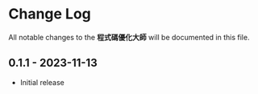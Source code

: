 # Change Log

All notable changes to the **程式碼優化大師** will be documented in this file.

## 0.1.1 - 2023-11-13

* Initial release
